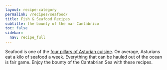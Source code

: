 ```yaml
---
layout: recipe-category
permalink: /recipes/seafood/
title: Fish & Seafood Recipes
subtitle: the bounty of the mar Cantabrico
toc: false
sidebar:
  nav: recipe_full
---
```

Seafood is one of the [four pillars of Asturian cuisine](/culture/four-pillars/). On average, Asturians eat a kilo of seafood a week. Everything that can be hauled out of the ocean is fair game. Enjoy the bounty of the Cantabrian Sea with these recipes.